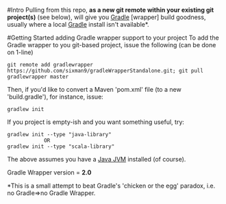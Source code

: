 #Intro
Pulling from this repo, **as a new git remote within your existing git project(s)** (see below), will give you [Gradle][2] [wrapper] build goodness, usually where a local [Gradle][2] install isn't available*.

#Getting Started adding Gradle wrapper support to your project
To add the Gradle wrapper to you git-based project, issue the following (can be done on 1-line)

    git remote add gradlewrapper https://github.com/sixman9/gradleWrapperStandalone.git; git pull gradlewrapper master  

Then, if you'd like to convert a Maven 'pom.xml' file (to a new 'build.gradle'), for instance, issue:  

    gradlew init  

If you project is empty-ish and you want something useful, try:  

    gradlew init --type "java-library"
                OR
    gradlew init --type "scala-library"

The above assumes you have a [Java JVM][1] installed (of course).

Gradle Wrapper version = **2.0**

*This is a small attempt to beat Gradle's 'chicken or the egg' paradox, i.e. no Gradle=>no Gradle Wrapper.

[1]: https://www.java.com
[2]: http://www.gradle.org
